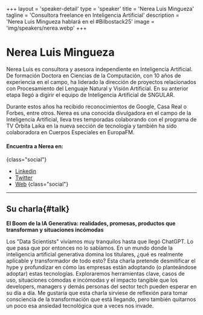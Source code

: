 +++
layout = 'speaker-detail'
type = 'speaker'
title = 'Nerea Luis Mingueza'
tagline = 'Consultora freelance en Inteligencia Artificial'
description = 'Nerea Luis Mingueza hablará en el #Bilbostack25'
image = 'img/speakers/nerea.webp'
+++

# Nerea Luis Mingueza

Nerea Luis es consultora y asesora independiente en Inteligencia Artificial. De formación Doctora en Ciencias de la Computación, con 10 años de experiencia en el campo, ha liderado la dirección de proyectos relacionados con Procesamiento del Lenguaje Natural y Visión Artificial. En su anterior etapa llegó a digirir el equipo de Inteligencia Artificial de SNGULAR.

Durante estos años ha recibido reconocimientos de Google, Casa Real o Forbes, entre otros. Nerea es una conocida divulgadora en el campo de la Inteligencia Artificial, lleva tres temporadas colaborando con el programa de TV Órbita Laika en la nueva sección de tecnología y también ha sido colaboradora en Cuerpos Especiales en EuropaFM.

#### Encuentra a Nerea en:

{class="social"}

- [Linkedin](https://www.linkedin.com/in/nerealuis/)
- [Twitter](https://x.com/sailormerqury)
- [Web](https://nerealuis.es/)
  {class="social"}

---  

## Su charla{#talk}
**El Boom de la IA Generativa: realidades, promesas, productos que transforman y situaciones incómodas**

Los "Data Scientists" vivíamos muy tranquilos hasta que llegó ChatGPT. Lo que pasa que por entonces no lo sabíamos. En un mundo donde la inteligencia artificial generativa domina los titulares, ¿qué es realmente aplicable y transformador de todo esto? Esta charla pretende desmitificar el hype y profundizar en cómo las empresas están adoptando (o planteándose adoptar) estas tecnologías. Exploraremos herramientas clave, casos de uso, situaciones cómodas e incómodas y el impacto tangible que los developers, managers y demás personas del sector tech pueden esperar en su día a día. Me gustaría que esta charla sirviese de reflexión para tomar consciencia de la transformación que está llegando, pero también quitarnos un poco esa ansiedad tecnológica que a veces nos invade.
